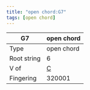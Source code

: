 ```yaml
---
title: "open chord:G7"
tags: [open chord]
---
```


|G7|open chord|
|---|---|
|Type|open chord|
|Root string|6|
|V of|[C](../open_chord-c)|
|Fingering|320001|

